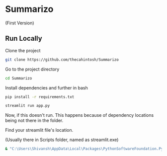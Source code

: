 
# Summarizo

(First Version)


## Run Locally

Clone the project

```bash
git clone https://github.com/thecahintosh/Summarizo
```

Go to the project directory

```bash
cd Summarizo
```

Install dependencies and further in bash

```bash
pip install -r requirements.txt
```

```bash
streamlit run app.py
```
Now, if this doesn't run. This happens because of dependency locations being not there in the folder.

Find your streamlit file's location.

(Usually there in Scripts folder, named as streamlit.exe)

```bash
& "C:\Users\Shivansh\AppData\Local\Packages\PythonSoftwareFoundation.Python.3.10_qbz5n2kfra8p0\LocalCache\local-packages\Python310\Scripts\streamlit.exe" run app.py
```
